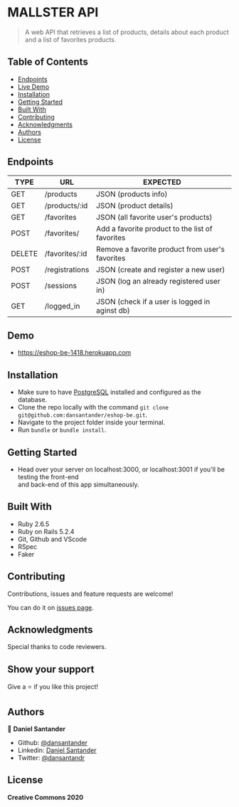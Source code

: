# MALLSTER API
>  A web API that retrieves a list of products, details about each product and a list of favorites products.

## Table of Contents

* [Endpoints](#features)
* [Live Demo](#demo)
* [Installation](#installation)
* [Getting Started](#getting-started)
* [Built With](#built-with)
* [Contributing](#contributing)
* [Acknowledgments](#acknowledgments)
* [Authors](#author)
* [License](#license)

## Endpoints

| TYPE          | URL                | EXPECTED                                          |
| ------------- | ------------------ | ------------------------------------------------- |
| GET           | /products          | JSON (products info)                              |
| GET           | /products/:id      | JSON (product details)                            |
| GET           | /favorites         | JSON (all favorite user's products)               |
| POST          | /favorites/        | Add a favorite product to the list of favorites   |
| DELETE        | /favorites/:id     | Remove a favorite product from user's favorites   |
| POST          | /registrations     | JSON (create and register a new user)             |
| POST          | /sessions          | JSON (log an already registered user in)          |
| GET           | /logged_in         | JSON (check if a user is logged in aginst db)     |

## Demo

  - https://eshop-be-1418.herokuapp.com

## Installation

  - Make sure to have [PostgreSQL](https://www.postgresql.org/) installed and configured as the database.
  - Clone the repo locally with the command `git clone git@github.com:dansantander/eshop-be.git`.
  - Navigate to the project folder inside your terminal.
  - Run `bundle` or `bundle install`.

## Getting Started

  - Head over your server on localhost:3000, or localhost:3001 if you'll be testing the front-end<br>
  and back-end of this app simultaneously.

## Built With

  - Ruby 2.6.5 <br>
  - Ruby on Rails 5.2.4 <br>
  - Git, Github and VScode <br>
  - RSpec
  - Faker <br>

## Contributing

Contributions, issues and feature requests are welcome!

You can do it on [issues page](issues/).

## Acknowledgments

Special thanks to code reviewers.

## Show your support

Give a ⭐️ if you like this project!

## Authors

👤 **Daniel Santander**

- Github: [@dansantander](https://github.com/dansantander)
- Linkedin: [Daniel Santander](https://www.linkedin.com/in/daniel-santander)
- Twitter: [@dansantandr](https://twitter.com/dansantandr)

## License

<strong>Creative Commons 2020</strong>